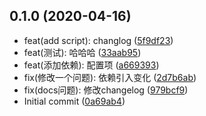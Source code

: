 ## 0.1.0 (2020-04-16)

* feat(add script): changlog ([5f9df23](https://github.com/angelasubi/commit-demo/commit/5f9df23))
* feat(测试): 哈哈哈 ([33aab95](https://github.com/angelasubi/commit-demo/commit/33aab95))
* feat(添加依赖): 配置项 ([a669393](https://github.com/angelasubi/commit-demo/commit/a669393))
* fix(修改一个问题): 依赖引入变化 ([2d7b6ab](https://github.com/angelasubi/commit-demo/commit/2d7b6ab))
* fix(docs问题): 修改changelog ([979bcf9](https://github.com/angelasubi/commit-demo/commit/979bcf9))
* Initial commit ([0a69ab4](https://github.com/angelasubi/commit-demo/commit/0a69ab4))

